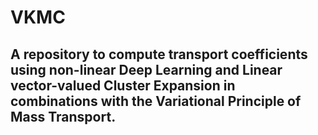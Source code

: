 # VKMC

## A repository to compute transport coefficients using non-linear Deep Learning and Linear vector-valued Cluster Expansion in combinations with the Variational Principle of Mass Transport.
